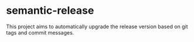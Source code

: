 # semantic-release
This project aims to automatically upgrade the release version based on git tags and commit messages.
